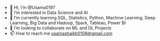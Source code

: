 - 👋 Hi, I’m @Usama0197
- 👀 I’m interested in Data Science and AI
- 🌱 I’m currently learning SQL, Statistics, Python, Machine Learning, Deep Learning, Big Data and Hadoop, Spark, Tableau, Power BI
- 💞️ I’m looking to collaborate on ML and DL Projects
- 📫 How to reach me usamashaikh0108@gmail.com

<!---
Usama0197/Usama0197 is a ✨ special ✨ repository because its `README.md` (this file) appears on your GitHub profile.
You can click the Preview link to take a look at your changes.
--->
